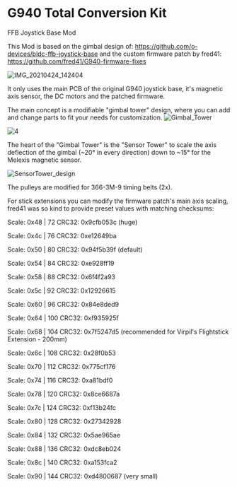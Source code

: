 # G940 Total Conversion Kit
FFB Joystick Base Mod

This Mod is based on the gimbal design of: https://github.com/o-devices/bldc-ffb-joystick-base and the custom firmware patch by fred41: https://github.com/fred41/G940-firmware-fixes

![IMG_20210424_142404](https://user-images.githubusercontent.com/83156433/115984653-8f2b4b00-a5a8-11eb-8ae3-cd5bdb20b1a4.jpg)

It only uses the main PCB of the original G940 joystick base, it's magnetic axis sensor, the DC motors and the patched firmware.

The main concept is a modifiable "gimbal tower" design, where you can add and change parts to fit your needs for customization.
![Gimbal_Tower](https://user-images.githubusercontent.com/83156433/115985229-22fe1680-a5ab-11eb-8fc5-f7e652d623b5.jpg)

![4](https://user-images.githubusercontent.com/83156433/115985722-68bbde80-a5ad-11eb-8a9d-f3659ec7684f.jpg)

The heart of the "Gimbal Tower" is the "Sensor Tower" to scale the axis deflection of the gimbal (~20° in every direction) down to ~15° for the Melexis magnetic sensor.

![SensorTower_design](https://user-images.githubusercontent.com/83156433/115985948-67d77c80-a5ae-11eb-8803-757ecc573d65.jpg)

The pulleys are modified for 366-3M-9 timing belts (2x).

For stick extensions you can modify the firmware patch's main axis scaling, fred41 was so kind to provide preset values with matching checksums:

Scale: 0x48 |  72 CRC32: 0x9cfb053c (huge)

Scale: 0x4c |  76 CRC32: 0xe12649ba

Scale: 0x50 |  80 CRC32: 0x94f5b39f (default)

Scale: 0x54 |  84 CRC32: 0xe928ff19

Scale: 0x58 |  88 CRC32: 0x6f4f2a93

Scale: 0x5c |  92 CRC32: 0x12926615

Scale: 0x60 |  96 CRC32: 0x84e8ded9

Scale: 0x64 | 100 CRC32: 0xf935925f

Scale: 0x68 | 104 CRC32: 0x7f5247d5 (recommended for Virpil's Flightstick Extension - 200mm)

Scale: 0x6c | 108 CRC32: 0x28f0b53

Scale: 0x70 | 112 CRC32: 0x775cf176

Scale: 0x74 | 116 CRC32: 0xa81bdf0

Scale: 0x78 | 120 CRC32: 0x8ce6687a

Scale: 0x7c | 124 CRC32: 0xf13b24fc

Scale: 0x80 | 128 CRC32: 0x27342928

Scale: 0x84 | 132 CRC32: 0x5ae965ae

Scale: 0x88 | 136 CRC32: 0xdc8eb024

Scale: 0x8c | 140 CRC32: 0xa153fca2

Scale: 0x90 | 144 CRC32: 0xd4800687 (very small)

